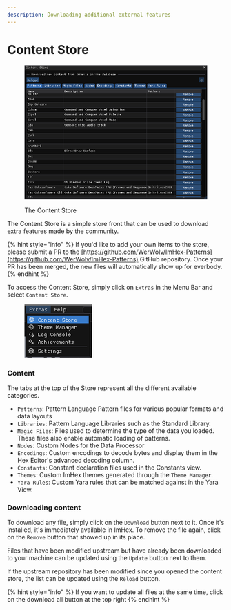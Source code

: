 ```yaml
---
description: Downloading additional external features
---
```


# Content Store

<figure><img src="../.gitbook/assets/image (1) (1) (1) (1).png" alt="" width="557"><figcaption><p>The Content Store</p></figcaption></figure>

The Content Store is a simple store front that can be used to download extra features made by the community.&#x20;

{% hint style="info" %}
If you'd like to add your own items to the store, please submit a PR to the [https://github.com/WerWolv/ImHex-Patterns](https://github.com/WerWolv/ImHex-Patterns) GitHub repository. Once your PR has been merged, the new files will automatically show up for everbody.
{% endhint %}

To access the Content Store, simply click on `Extras` in the Menu Bar and select `Content Store`.

<figure><img src="../.gitbook/assets/image (14).png" alt=""><figcaption></figcaption></figure>

### Content

The tabs at the top of the Store represent all the different available categories.

* `Patterns`: Pattern Language Pattern files for various popular formats and data layouts
* `Libraries`: Pattern Language Libraries such as the Standard Library.
* `Magic Files`: Files used to determine the type of the data you loaded. These files also enable automatic loading of patterns.
* `Nodes`: Custom Nodes for the Data Processor
* `Encodings`: Custom encodings to decode bytes and display them in the Hex Editor's advanced decoding column.
* `Constants`: Constant declaration files used in the Constants view.
* `Themes`: Custom ImHex themes generated through the `Theme Manager`.
* `Yara Rules`: Custom Yara rules that can be matched against in the Yara View.

### Downloading content

To download any file, simply click on the `Download` button next to it. Once it's installed, it's immediately available in ImHex. To remove the file again, click on the `Remove` button that showed up in its place.

&#x20;Files that have been modified upstream but have already been downloaded to your machine can be updated using the `Update` button next to them.

If the upstream repository has been modified since you opened the content store, the list can be updated using the `Reload` button.

{% hint style="info" %}
If you want to update all files at the same time, click on the download all button at the top right
{% endhint %}
